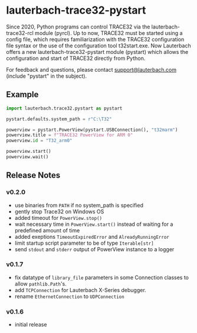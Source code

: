 # lauterbach-trace32-pystart
Since 2020, Python programs can control TRACE32 via the lauterbach-trace32-rcl module (pyrcl). Up to now, TRACE32 must be started using a config file, which requires familiarization with the TRACE32 configuration file syntax or the use of the configuration tool t32start.exe. Now Lauterbach offers a new
lauterbach-trace32-pystart module (pystart) which allows the configuration and start of TRACE32 directly from Python.

For feedback and questions, please contact support@lauterbach.com (include "pystart" in the subject).

## Example
```python
import lauterbach.trace32.pystart as pystart

pystart.defaults.system_path = r"C:\T32"

powerview = pystart.PowerView(pystart.USBConnection(), "t32marm")
powerview.title = f"TRACE32 PowerView for ARM 0"
powerview.id = "T32_arm0"

powerview.start()
powerview.wait()
```

## Release Notes
### v0.2.0
* use binaries from `PATH` if no system_path is specified
* gently stop Trace32 on Windows OS
* added timeout for `PowerView.stop()`
* wait necessary time in `PowerView.start()` instead of waiting for a predefined amount of time
* added exeptions `TimeoutExpiredError` and `AlreadyRunningError`
* limit startup script parameter to be of type `Iterable[str]`
* send `stdout` and `stderr` output of PowerView instance to a logger

### v0.1.7
* fix datatype of `library_file` parameters in some Connection classes to allow `pathlib.Path`'s.
* add `TCPConnection` for Lauterbach X-Series debugger.
* rename `EthernetConnection` to `UDPConnection`

### v0.1.6
* initial release
